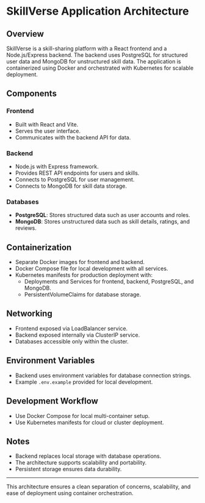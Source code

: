 # SkillVerse Application Architecture

## Overview

SkillVerse is a skill-sharing platform with a React frontend and a Node.js/Express backend. The backend uses PostgreSQL for structured user data and MongoDB for unstructured skill data. The application is containerized using Docker and orchestrated with Kubernetes for scalable deployment.

## Components

### Frontend

- Built with React and Vite.
- Serves the user interface.
- Communicates with the backend API for data.

### Backend

- Node.js with Express framework.
- Provides REST API endpoints for users and skills.
- Connects to PostgreSQL for user management.
- Connects to MongoDB for skill data storage.

### Databases

- **PostgreSQL**: Stores structured data such as user accounts and roles.
- **MongoDB**: Stores unstructured data such as skill details, ratings, and reviews.

## Containerization

- Separate Docker images for frontend and backend.
- Docker Compose file for local development with all services.
- Kubernetes manifests for production deployment with:
  - Deployments and Services for frontend, backend, PostgreSQL, and MongoDB.
  - PersistentVolumeClaims for database storage.

## Networking

- Frontend exposed via LoadBalancer service.
- Backend exposed internally via ClusterIP service.
- Databases accessible only within the cluster.

## Environment Variables

- Backend uses environment variables for database connection strings.
- Example `.env.example` provided for local development.

## Development Workflow

- Use Docker Compose for local multi-container setup.
- Use Kubernetes manifests for cloud or cluster deployment.

## Notes

- Backend replaces local storage with database operations.
- The architecture supports scalability and portability.
- Persistent storage ensures data durability.

---

This architecture ensures a clean separation of concerns, scalability, and ease of deployment using container orchestration.
